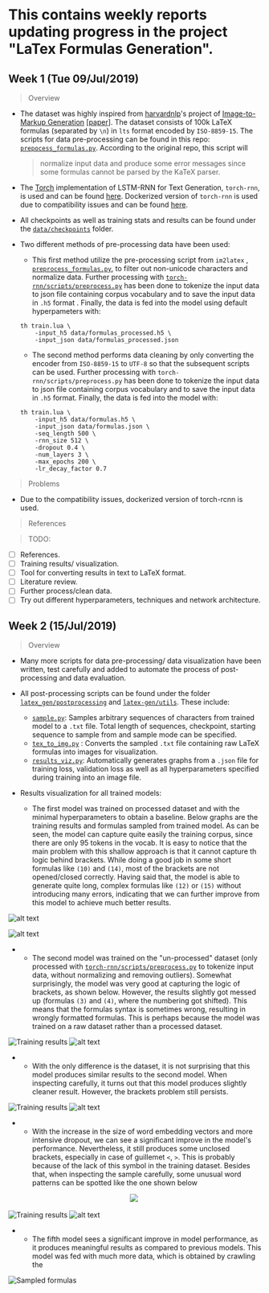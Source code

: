 # This contains weekly reports updating progress in the project "LaTex Formulas Generation".

##  Week 1 (Tue 09/Jul/2019)

> Overview

 - The dataset was highly inspired from [harvardnlp](http://nlp.seas.harvard.edu/)'s project of [Image-to-Markup Generation](http://lstm.seas.harvard.edu/latex/) [[paper](http://arxiv.org/pdf/1609.04938v1.pdf)]. The dataset consists of 100k LaTeX formulas (separated by `\n`) in `lts` format encoded by `ISO-8859-15`. The scripts for data pre-processing can be found in this repo: [`prepocess_formulas.py`](https://github.com/hnt4499/latex-gen/blob/master/im2markup/scripts/preprocessing/preprocess_formulas.py).  According to the original repo, this script will 
	> normalize input data and produce some error messages since some formulas cannot be parsed by the KaTeX parser.
	
 - The [Torch](http://torch.ch/) implementation of LSTM-RNN for Text Generation, `torch-rnn`, is used and can be found [here](https://github.com/jcjohnson/torch-rnn). Dockerized version of `torch-rnn` is used due to compatibility issues and can be found [here](https://github.com/crisbal/docker-torch-rnn).
 - All checkpoints as well as training stats and results can be found under the [`data/checkpoints`](https://github.com/hnt4499/latex-gen/tree/master/data/checkpoints) folder.
 - Two different methods of pre-processing data have been used:
    - This first method utilize the pre-processing script from `im2latex` , [`preprocess_formulas.py`](https://github.com/hnt4499/latex-gen/blob/master/im2markup/scripts/preprocessing/preprocess_formulas.py), to filter out non-unicode characters and normalize data. Further processing with [`torch-rnn/scripts/preprocess.py`](https://github.com/jcjohnson/torch-rnn/blob/master/scripts/preprocess.py) has been done to tokenize the input data to json file containing corpus vocabulary and to save the input data in `.h5` format . Finally, the data is fed into the model using default hyperpameters with:
	```
	th train.lua \
		-input_h5 data/formulas_processed.h5 \
		-input_json data/formulas_processed.json
	``` 
	
    - The second method performs data cleaning by only converting the encoder from `ISO-8859-15` to `UTF-8` so that the subsequent scripts can be used. Further processing with  `torch-rnn/scripts/preprocess.py` has been done to tokenize the input data to json file containing corpus vocabulary and to save the input data in `.h5` format. Finally, the data is fed into the model with:
	```
	th train.lua \
		-input_h5 data/formulas.h5 \
		-input_json data/formulas.json \
		-seq_length 500 \
		-rnn_size 512 \
		-dropout 0.4 \
		-num_layers 3 \
		-max_epochs 200 \
		-lr_decay_factor 0.7
	```
> Problems

 - Due to the compatibility issues, dockerized version of torch-rcnn is used.

> References

> TODO:

 - [ ] References.
 - [ ] Training results/ visualization.
 - [ ] Tool for converting results in text to LaTeX format.
 - [ ] Literature review.
 - [ ] Further process/clean data.
 - [ ] Try out different hyperparameters, techniques and network architecture.

## Week 2 (15/Jul/2019)
> Overview

- Many more scripts for data pre-processing/ data visualization have been written, test carefully and added to automate the process of post-processing and data evaluation.
- All post-processing scripts can be found under the folder [`latex_gen/postprocessing`](https://github.com/hnt4499/latex-gen/tree/master/latex_gen/postprocessing) and [`latex-gen/utils`](https://github.com/hnt4499/latex-gen/tree/master/latex_gen/utils). These include:

	- [`sample.py`](https://github.com/hnt4499/latex-gen/blob/master/latex_gen/postprocessing/sample.py):  Samples arbitrary sequences of characters from trained model to a `.txt` file. Total length of sequences, checkpoint, starting sequence to sample from and sample mode can be specified.
	- [`tex_to_img.py`](https://github.com/hnt4499/latex-gen/blob/master/latex_gen/postprocessing/tex_to_img.py) :  Converts the sampled `.txt` file containing raw LaTeX formulas into images for visualization. 
	- [`results_viz.py`](https://github.com/hnt4499/latex-gen/blob/master/latex_gen/postprocessing/results_viz.py): Automatically generates graphs from a `.json` file for training loss, validation loss as well as all hyperparameters specified during training into an image file.

- Results visualization for all trained models:

	- The first model was trained on processed dataset and with the minimal hyperparameters to obtain a baseline. Below graphs are the training results and formulas sampled from trained model. As can be seen, the model can capture quite easily the training corpus, since there are only 95 tokens in the vocab. It is easy to notice that the main problem with this shallow approach is that it cannot capture th logic behind brackets. While doing a good job in some short formulas like `(10)` and `(14)`, most of the brackets are not opened/closed correctly. Having said that, the model is able to generate quite long, complex formulas like `(12)` or `(15)` without introducing many errors, indicating that we can further improve from this model to achieve much better results.
	
![alt text](https://raw.githubusercontent.com/hnt4499/latex_gen/master/data/checkpoints/20190709_0221/training.jpg "Training results") 

![alt text](https://raw.githubusercontent.com/hnt4499/latex_gen/master/data/checkpoints/20190709_0221/sample_batch/20190709_0221_71.png "Sampled formulas") 

- -  The second model was trained on the "un-processed" dataset (only processed with [`torch-rnn/scripts/preprocess.py`](https://github.com/jcjohnson/torch-rnn/blob/master/scripts/preprocess.py) to tokenize input data, without normalizing and removing outliers). Somewhat surprisingly, the model was very good at capturing the logic of brackets, as shown below. However, the results slightly got messed up (formulas `(3)` and `(4)`, where the numbering got shifted). This means that the formulas syntax is sometimes wrong, resulting in wrongly formatted formulas. This is perhaps because the model was trained on a raw dataset rather than a processed dataset.
	
![](https://raw.githubusercontent.com/hnt4499/latex_gen/master/data/checkpoints/20190709_0822/training.jpg "Training results")
![alt text](https://raw.githubusercontent.com/hnt4499/latex_gen/master/data/checkpoints/20190709_0822/sample_batch/20190709_0822_34.png "Sampled formulas")

- - With the only difference is the dataset, it is not surprising that this model produces similar results to the second model. When inspecting carefully, it turns out that this model produces slightly cleaner result. However, the brackets problem still persists.
	
![](https://raw.githubusercontent.com/hnt4499/latex_gen/master/data/checkpoints/20190709_0822/training.jpg "Training results")
![alt text](https://raw.githubusercontent.com/hnt4499/latex_gen/master/data/checkpoints/20190709_0822/sample_batch/20190709_0822_34.png "Sampled formulas")

- - With the increase in the size of word embedding vectors and more intensive dropout, we can see a significant improve in the model's performance. Nevertheless, it still produces some unclosed brackets, especially in case of guillemet `<`, `>`. This is probably because of the lack of this symbol in the training dataset. Besides that, when inspecting the sample carefully, some unusual word patterns can be spotted like the one shown below


<p align="center">
  <img src=https://raw.githubusercontent.com/hnt4499/latex_gen/master/data/checkpoints/20190711_0200/sample/20190711_0200_205.png> <img/>
</p>
	
![](https://raw.githubusercontent.com/hnt4499/latex_gen/master/data/checkpoints/20190711_0200/training.jpg "Training results")
![alt text](https://raw.githubusercontent.com/hnt4499/latex_gen/master/data/checkpoints/20190711_0200/sample_batch/20190711_0200_10.png "Sampled formulas")

- - The fifth model sees a significant improve in model performance, as it produces meaningful results as compared to previous models. This model was fed with much more data, which is obtained by crawling the 


![](https://raw.githubusercontent.com/hnt4499/latex_gen/master/data/checkpoints/20190714_2115/sample_batch_121000/20190714_2115_86.png "Sampled formulas")
<!--stackedit_data:
eyJoaXN0b3J5IjpbLTIwMjI3NDgwNzcsOTc2OTE5MDExLDE5Nz
Q4ODIyNzEsMTIzMDk4MDc1MiwtMTUwNDY0MTUzMywxMzkwMTE0
ODc2LC0zNTc2MzAzMjMsLTM5OTcwMjA3NSwtOTczNjMyMjI5LD
k1NjcwNDc5NywtMTUyMjM1MTEyOCwyMTEyMTAyOTc2XX0=
-->